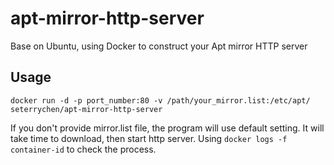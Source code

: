 # apt-mirror-http-server

Base on Ubuntu, using Docker to construct your Apt mirror HTTP server

## Usage
```
docker run -d -p port_number:80 -v /path/your_mirror.list:/etc/apt/ seterrychen/apt-mirror-http-server
```

If you don't provide mirror.list file, the program will use default setting. 
It will take time to download, then start http server. Using ``docker logs -f container-id`` to check the process.
